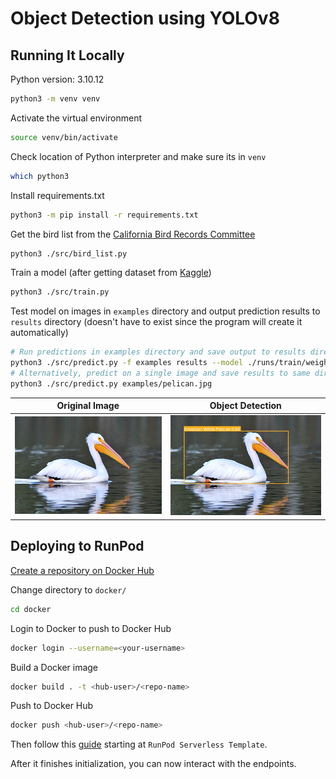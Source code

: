 # Object Detection using YOLOv8

## Running It Locally

Python version: 3.10.12

```bash
python3 -m venv venv
```

Activate the virtual environment

```bash
source venv/bin/activate
```

Check location of Python interpreter and make sure its in `venv`

```bash
which python3
```

Install requirements.txt

```bash
python3 -m pip install -r requirements.txt
```

Get the bird list from the [California Bird Records Committee](https://californiabirds.org/checklist.asp)

```bash
python3 ./src/bird_list.py
```

Train a model (after getting dataset from [Kaggle](https://www.kaggle.com/datasets/anamethatiscreative/southern-california-birds))

```bash
python3 ./src/train.py
```

Test model on images in `examples` directory and output prediction results to `results` directory
(doesn't have to exist since the program will create it automatically)

```bash
# Run predictions in examples directory and save output to results directory
python3 ./src/predict.py -f examples results --model ./runs/train/weights/best.pt
# Alternatively, predict on a single image and save results to same directory as image
python3 ./src/predict.py examples/pelican.jpg
```

| Original Image                       | Object Detection                                      |
| ------------------------------------ | ----------------------------------------------------- |
| ![Mallards](/apps/model/examples/pelican.jpg) | ![Mallards with bounding box](/apps/model/examples/pelican_result.jpg) |

## Deploying to RunPod



[Create a repository on Docker Hub](https://docs.docker.com/docker-hub/repos/create/#create-a-repository)

Change directory to `docker/`

```sh
cd docker
```

Login to Docker to push to Docker Hub

```sh
docker login --username=<your-username>
```

Build a Docker image

```sh
docker build . -t <hub-user>/<repo-name>
```

Push to Docker Hub

```sh
docker push <hub-user>/<repo-name>
```

Then follow this [guide](https://blog.runpod.io/serverless-create-a-basic-api/) 
starting at `RunPod Serverless Template`.

After it finishes initialization, you can now interact with the endpoints. 
